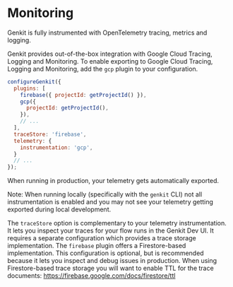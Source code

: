 
# Monitoring

Genkit is fully instrumented with OpenTelemetry tracing, metrics and
logging.

Genkit provides out-of-the-box integration with Google Cloud Tracing,
Logging and Monitoring. To enable exporting to
Google Cloud Tracing, Logging and Monitoring, add the `gcp` plugin to your
configuration.

```js
configureGenkit({
  plugins: [
    firebase({ projectId: getProjectId() }),
    gcp({
      projectId: getProjectId(),
    }),
    // ...
  ],
  traceStore: 'firebase',
  telemetry: {
    instrumentation: 'gcp',
  }
  // ...
});
```

When running in production, your telemetry gets automatically exported.

Note: When running locally (specifically with the `genkit` CLI) not all
instrumentation is enabled and you may not see your telemetry getting exported
during local development.

The `traceStore` option is complementary to your telemetry instrumentation. It
lets you inspect your traces for your flow runs in the Genkit Dev UI. It
requires a separate configuration which provides a trace storage implementation.
The `firebase` plugin offers a Firestore-based implementation. This
configuration is optional, but is recommended because it lets you inspect and
debug issues in production. When using Firestore-based trace storage you will
want to enable TTL for the trace documents:
https://firebase.google.com/docs/firestore/ttl